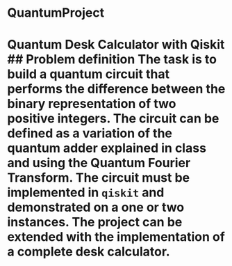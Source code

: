 # QuantumProject
# Quantum Desk Calculator with Qiskit   ## Problem definition The task is to build a quantum circuit that performs the difference between the binary representation of two positive integers. The circuit can be defined as a variation of the quantum adder explained in class and using the Quantum Fourier Transform. The circuit must be implemented in `qiskit` and demonstrated on a one or two instances. The project can be extended with the implementation of a complete desk calculator.
